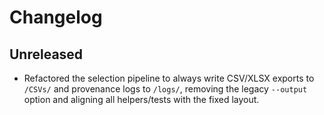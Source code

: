 # Changelog

## Unreleased

- Refactored the selection pipeline to always write CSV/XLSX exports to `/CSVs/` and provenance logs to `/logs/`, removing the legacy `--output` option and aligning all helpers/tests with the fixed layout.
